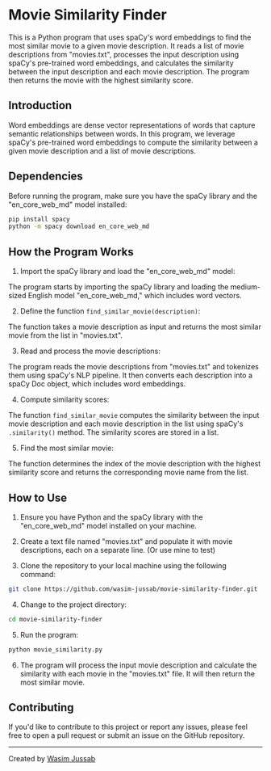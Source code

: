 # Movie Similarity Finder

This is a Python program that uses spaCy's word embeddings to find the most similar movie to a given movie description. It reads a list of movie descriptions from "movies.txt", processes the input description using spaCy's pre-trained word embeddings, and calculates the similarity between the input description and each movie description. The program then returns the movie with the highest similarity score.

## Introduction

Word embeddings are dense vector representations of words that capture semantic relationships between words. In this program, we leverage spaCy's pre-trained word embeddings to compute the similarity between a given movie description and a list of movie descriptions.

## Dependencies

Before running the program, make sure you have the spaCy library and the "en_core_web_md" model installed:

```bash
pip install spacy
python -m spacy download en_core_web_md
```

## How the Program Works

1. Import the spaCy library and load the "en_core_web_md" model:

The program starts by importing the spaCy library and loading the medium-sized English model "en_core_web_md," which includes word vectors.

2. Define the function `find_similar_movie(description)`:

The function takes a movie description as input and returns the most similar movie from the list in "movies.txt".

3. Read and process the movie descriptions:

The program reads the movie descriptions from "movies.txt" and tokenizes them using spaCy's NLP pipeline. It then converts each description into a spaCy Doc object, which includes word embeddings.

4. Compute similarity scores:

The function `find_similar_movie` computes the similarity between the input movie description and each movie description in the list using spaCy's `.similarity()` method. The similarity scores are stored in a list.

5. Find the most similar movie:

The function determines the index of the movie description with the highest similarity score and returns the corresponding movie name from the list.

## How to Use

1. Ensure you have Python and the spaCy library with the "en_core_web_md" model installed on your machine.

2. Create a text file named "movies.txt" and populate it with movie descriptions, each on a separate line. (Or use mine to test)

3. Clone the repository to your local machine using the following command:

```bash
git clone https://github.com/wasim-jussab/movie-similarity-finder.git
```

4. Change to the project directory:

```bash
cd movie-similarity-finder
```

5. Run the program:

```bash
python movie_similarity.py
```

6. The program will process the input movie description and calculate the similarity with each movie in the "movies.txt" file. It will then return the most similar movie.

## Contributing

If you'd like to contribute to this project or report any issues, please feel free to open a pull request or submit an issue on the GitHub repository.

---
Created by [Wasim Jussab](https://github.com/wasim-jussab)
```
